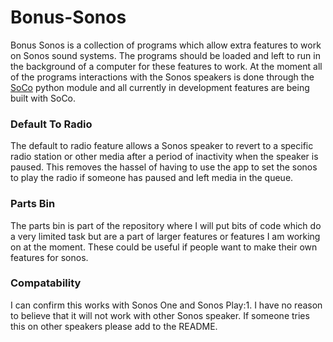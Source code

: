 # Bonus-Sonos
Bonus Sonos is a collection of programs which allow extra features to work on Sonos sound systems. The programs should be loaded and left to run in the background of a computer for these features to work. At the moment all of the programs interactions with the Sonos speakers is done through the [SoCo](https://github.com/SoCo/SoCo) python module and all currently in development features are being built with SoCo.
<h3>Default To Radio</h3>
The default to radio feature allows a Sonos speaker to revert to a specific radio station or other media after a period of inactivity when the speaker is paused. This removes the hassel of having to use the app to set the sonos to play the radio if someone has paused and left media in the queue.
<h3>Parts Bin</h3>
The parts bin is part of the repository where I will put bits of code which do a very limited task but are a part of larger features or features I am working on at the moment. These could be useful if people want to make their own features for sonos.
<h3>Compatability</h3>
I can confirm this works with Sonos One and Sonos Play:1. I have no reason to believe that it will not work with other Sonos speaker. If someone tries this on other speakers please add to the README.
